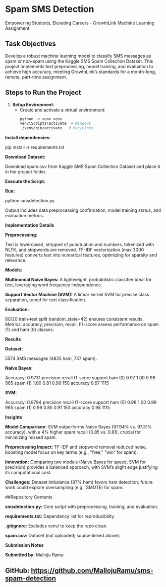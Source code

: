 # Spam SMS Detection

Empowering Students, Elevating Careers - GrowthLink Machine Learning Assignment

## Task Objectives
Develop a robust machine learning model to classify SMS messages as spam or non-spam using the Kaggle SMS Spam Collection Dataset. This project implements text preprocessing, model training, and evaluation to achieve high accuracy, meeting GrowthLink’s standards for a month-long, remote, part-time assignment.

## Steps to Run the Project
1. **Setup Environment**:
   - Create and activate a virtual environment:
     ```bash
     python -m venv venv
     venv\Scripts\activate  # Windows
     ./venv/bin/activate   # Mac/Linux
**Install dependencies:**

pip install -r requirements.txt

**Download Dataset:**

Download spam.csv from Kaggle SMS Spam Collection Dataset and place it in the project folder.

**Execute the Script:**

**Run:**

python smsdetection.py

Output includes data preprocessing confirmation, model training status, and evaluation metrics.

**Implementation Details**

**Preprocessing:**

Text is lowercased, stripped of punctuation and numbers, tokenized with NLTK, and stopwords are removed.
TF-IDF vectorization (max 3000 features) converts text into numerical features, optimizing for sparsity and relevance.

**Models:**

**Multinomial Naive Bayes:** A lightweight, probabilistic classifier ideal for text, leveraging word frequency independence.

**Support Vector Machine (SVM):** A linear kernel SVM for precise class separation, tuned for text classification.

**Evaluation:**

80/20 train-test split (random_state=42) ensures consistent results.
Metrics: accuracy, precision, recall, F1-score assess performance on spam (1) and ham (0) classes.

**Results**

**Dataset:**

5574 SMS messages (4825 ham, 747 spam).

**Naive Bayes:**

Accuracy: 0.9731
              precision    recall  f1-score   support
       ham (0)    0.97      1.00      0.98       965
      spam (1)    1.00      0.81      0.90       150
  accuracy                            0.97      1115
  
**SVM:**

Accuracy: 0.9794
              precision    recall  f1-score   support
       ham (0)    0.98      1.00      0.99       965
      spam (1)    0.99      0.85      0.91       150
  accuracy                            0.98      1115
  
**Insights**

**Model Comparison:** SVM outperforms Naive Bayes (97.94% vs. 97.31% accuracy), with a 4% higher spam recall (0.85 vs. 0.81), crucial for minimizing missed spam.

**Preprocessing Impact:** TF-IDF and stopword removal reduced noise, boosting model focus on key terms (e.g., "free," "win" for spam).

**Innovation:** Comparing two models (Naive Bayes for speed, SVM for precision) provides a balanced approach, with SVM’s slight edge justifying its computational cost.

**Challenges:** Dataset imbalance (87% ham) favors ham detection; future work could explore oversampling (e.g., SMOTE) for spam.

##Repository Contents

**smsdetection.py:** Core script with preprocessing, training, and evaluation.

**requirements.txt:** Dependency list for reproducibility.

**.gitignore:** Excludes venv/ to keep the repo clean.

**spam.csv:** Dataset (not uploaded; source linked above).

**Submission Notes**

**Submitted by:** Malloju Ramu

**GitHub:** https://github.com/MallojuRamu/sms-spam-detection
---

